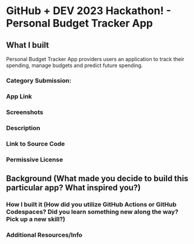 # GitHub + DEV 2023 Hackathon! - Personal Budget Tracker App
## What I built 
Personal Budget Tracker App providers users an application to track their spending, manage budgets and predict future spending.
### Category Submission: 

### App Link

### Screenshots 

### Description 

### Link to Source Code 

### Permissive License 

## Background (What made you decide to build this particular app? What inspired you?) 

### How I built it (How did you utilize GitHub Actions or GitHub Codespaces? Did you learn something new along the way? Pick up a new skill?) 

### Additional Resources/Info
